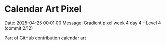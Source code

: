 # Calendar Art Pixel

Date: 2025-04-25 00:01:00
Message: Gradient pixel week 4 day 4 - Level 4 (commit 2/12)

Part of GitHub contribution calendar art

